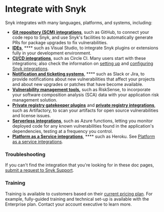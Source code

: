 # Integrate with Snyk

Snyk integrates with many languages, platforms, and systems, including:

* [**Git repository (SCM) integrations**](git-repository-and-ci-cd-integrations-comparisons/git-repository-scm-integrations/), such as GitHub, to connect your code repo to Snyk, and use Snyk's facilities to automatically generate PRs for package upgrades to fix vulnerabilities.
* [**IDEs**](../ide-tools/), \*\*\*\* such as Visual Studio, to integrate Snyk plugins or extensions fully in your development environment.
* [**CI/CD integrations**](git-repository-and-ci-cd-integrations-comparisons/ci-cd-integrations/), such as Circle CI. Many users start with these integrations; also check the information on [setting up](git-repository-and-ci-cd-integrations-comparisons/ci-cd-integrations/#setting-up) and [configuring Snyk integrations](git-repository-and-ci-cd-integrations-comparisons/ci-cd-integrations/#configure-your-continuous-integration).
* [**Notification and ticketing systems**](git-repository-and-ci-cd-integrations-comparisons/notifications-ticketing-system-integrations/), \*\*\*\* such as Slack or Jira, to provide notifications about new vulnerabilities that affect your projects and about new upgrades or patches that have become available.
* [**Vulnerability management tools**](git-repository-and-ci-cd-integrations-comparisons/vulnerability-management-tools/)**,** such as RiskSense, to incorporate your software composition analysis (SCA) data with your application risk management solution.
* [**Private registry gatekeeper plugins**](git-repository-and-ci-cd-integrations-comparisons/private-registry-gatekeeper-plugins/) and [**private registry integrations**](git-repository-and-ci-cd-integrations-comparisons/private-registry-integrations/), such as Artifactory, to scan your artifacts for open source vulnerabilities and license issues.
* [**Serverless integrations**](git-repository-and-ci-cd-integrations-comparisons/serverless-integrations/), such as Azure functions, letting you monitor deployed code for any known vulnerabilities found in the application's dependencies, testing at a frequency you control.
* [**Platform as a Service integrations**](git-repository-and-ci-cd-integrations-comparisons/platform-as-a-service-integrations/), \*\*\*\* such as Heroku. See [Platform as a service integrations](https://docs.snyk.io/integrations/platform-as-a-service-integrations).

### Troubleshooting

If you can't find the integration that you're looking for in these doc pages, [submit a request to Snyk Support](https://support.snyk.io/hc/en-us/requests/new).

### Training

Training is available to customers based on their [current pricing plan](https://snyk.io/plans/). For example, fully-guided training and technical set-up is available with the Enterprise plan. Contact your account executive to learn more.
